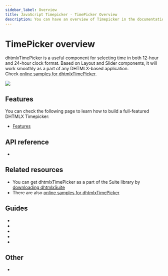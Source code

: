 ```yaml
---
sidebar_label: Overview
title: JavaScript Timepicker - TimePicker Overview 
description: You can have an overview of Timepicker in the documentation of the DHTMLX JavaScript UI library. Browse developer guides and API reference, try out code examples and live demos, and download a free 30-day evaluation version of DHTMLX Suite 7.
---
```


# TimePicker overview

dhtmlxTimePicker is a useful component for selecting time in both 12-hour and 24-hour clock format. Based on Layout and Slider components, it will work smoothly as a part of any DHTMLX-based application.<br/>
Check [online samples for dhtmlxTimePicker](https://snippet.dhtmlx.com/all?tag=timepicker). 

![](../assets/timepicker/dhx_timepicker.png)

## Features

You can check the following page to learn how to build a full-featured DHTMLX Timepicker:

- [Features](timepicker/features.md)

## API reference

- [](timepicker/api/api_overview.md)

## Related resources

- You can get dhtmlxTimePicker as a part of the Suite library by [downloading dhtmlxSuite](https://dhtmlx.com/docs/products/dhtmlxSuite/download.shtml)
- There are also [online samples for dhtmlxTimePicker](https://snippet.dhtmlx.com/all?tag=timepicker)  

## Guides

- [](initialization.md)
- [](configuration.md)
- [](usage.md)
- [](customization.md)
- [](handling_events.md)

## Other

- [](../migration.md)
